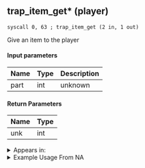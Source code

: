 ## trap_item_get* (player)

`syscall 0, 63 ; trap_item_get (2 in, 1 out)`

Give an item to the player

#### Input parameters
| Name | Type | Description
|------|------|------------
| part   | int   | unknown


#### Return Parameters
| Name | Type
|------|-----
| unk   | int   


<details>
	<summary>Appears in:</summary>

</details>

<details>
	<summary>Example Usage From NA</summary>
```

```
</details>

